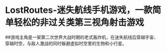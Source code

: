 # LostRoutes-迷失航线手机游戏，一款简单轻松的非过关类第三视角射击游戏
##游戏主角是一架第二次世界大战时期的老式轰炸机，在迷失航线后穿越宇宙、穿越时空，与敌人激战的同时躲避虚拟时空里的生物和小行星。


